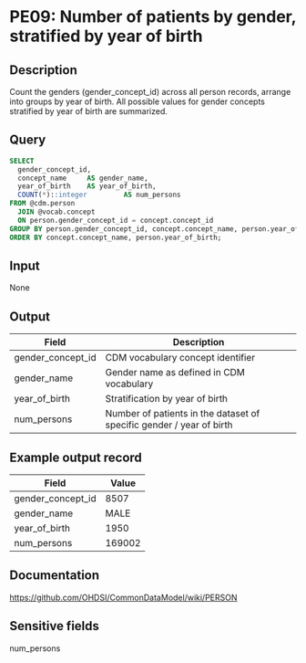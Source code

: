 <!---
Group:person
Name:PE09 Number of patients by gender stratified by year of birth
Author:Patrick Ryan
CDM Version:5.0
-->

# PE09: Number of patients by gender, stratified by year of birth

## Description
Count the genders (gender_concept_id) across all person records, arrange into groups by year of birth.
All possible values for gender concepts stratified by year of birth are summarized.

## Query
```sql
SELECT
  gender_concept_id,
  concept_name     AS gender_name,
  year_of_birth    AS year_of_birth,
  COUNT(*)::integer         AS num_persons
FROM @cdm.person
  JOIN @vocab.concept
  ON person.gender_concept_id = concept.concept_id
GROUP BY person.gender_concept_id, concept.concept_name, person.year_of_birth
ORDER BY concept.concept_name, person.year_of_birth;
```

## Input

None

## Output

|  Field |  Description |
| --- | --- |
|  gender_concept_id |  CDM vocabulary concept identifier |
|  gender_name |  Gender name as defined in CDM vocabulary |
|  year_of_birth |  Stratification by year of birth |
|  num_persons |  Number of patients in the dataset of specific gender / year of birth |

## Example output record

|  Field |  Value |
| --- | --- |
|  gender_concept_id |  8507 |
|  gender_name |  MALE |
|  year_of_birth |  1950 |
|  num_persons |  169002 |

## Documentation
https://github.com/OHDSI/CommonDataModel/wiki/PERSON

## Sensitive fields
num_persons 

